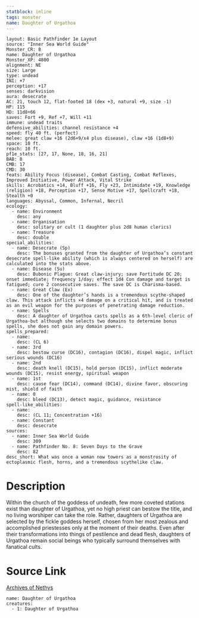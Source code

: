 ```yaml
---
statblock: inline
tags: monster
name: Daughter of Urgathoa
---
```

```statblock
layout: Basic Pathfinder 1e Layout
source: "Inner Sea World Guide"
Monster_CR: 8
name: Daughter of Urgathoa
Monster_XP: 4800
alignment: NE
size: Large
type: undead
INI: +7
perception: +17
senses: darkvision
aura: desecrate
AC: 21, touch 12, flat-footed 18 (dex +3, natural +9, size -1)
HP: 115
HD: 11d8+66
saves: Fort +9, Ref +7, Will +11
immune: undead traits
defensive_abilities: channel resistance +4
speed: fly 40 ft. (perfect)
melee: great claw +16 (2d6+9/x4 plus disease), claw +16 (1d8+9)
space: 10 ft.
reach: 10 ft.
pf1e_stats: [27, 17, None, 18, 16, 21]
BAB: 8
CMB: 17
CMD: 30
feats: Ability Focus (disease), Combat Casting, Combat Reflexes, Improved Initiative, Power Attack, Vital Strike
skills: Acrobatics +14, Bluff +16, Fly +23, Intimidate +19, Knowledge (religion) +18, Perception +17, Sense Motive +17, Spellcraft +18, Stealth +0
languages: Abyssal, Common, Infernal, Necril
ecology:
  - name: Environment
    desc: any
  - name: Organisation
    desc: solitary or cult (1 daughter plus 2d8 human clerics)
  - name: Treasure
    desc: double
special_abilities:
  - name: Desecrate (Sp)
    desc: The bonuses granted from the daughter of Urgathoa’s constant desecrate spell-like ability (which is always centered on herself) are calculated into the stats above.
  - name: Disease (Su)
    desc: Bubonic Plague: Great claw-injury; save Fortitude DC 20; onset immediate; frequency 1/day; effect 1d4 Con damage and target is fatigued; cure 2 consecutive saves. The save DC is Charisma-based.
  - name: Great Claw (Ex)
    desc: One of the daughter’s hands is a tremendous scythe-shaped claw. This attack inflicts ×4 damage on a critical hit, and is treated as an evil weapon for the purposes of penetrating damage reduction.
  - name: Spells
    desc: A daughter of Urgathoa casts spells as a 6th-level cleric of Urgathoa-but although she selects two domains to determine bonus spells, she does not gain any domain powers.
spells_prepared:
  - name:
    desc: (CL 6)
  - name: 3rd
    desc: bestow curse (DC16), contagion (DC16), dispel magic, inflict serious wounds (DC16)
  - name: 2nd
    desc: death knell (DC15), hold person (DC15), inflict moderate wounds (DC15), resist energy, spiritual weapon
  - name: 1st
    desc: cause fear (DC14), command (DC14), divine favor, obscuring mist, shield of faith
  - name: 0
    desc: bleed (DC13), detect magic, guidance, resistance
spell-like_abilities:
  - name:
    desc: (CL 11; Concentration +16)
  - name: Constant
    desc: desecrate
sources:
  - name: Inner Sea World Guide
    desc: 309
  - name: Pathfinder No. 8: Seven Days to the Grave
    desc: 82
desc_short: What was once a woman now towers as a monstrosity of ectoplasmic flesh, horns, and a tremendous scythelike claw.
```
# Description
Within the church of the goddess of undeath, few more coveted stations exist than daughter of Urgathoa, yet no high priest can bestow the title, and no living worshiper can take the role. Rather, daughters of Urgathoa are selected by the fickle goddess herself, chosen from her most zealous and accomplished priestesses only at the moment of their deaths. Even after their transformations into things of pestilence and dead flesh, daughters of Urgathoa remain social beings who typically surround themselves with fanatical cults.
# Source Link
[Archives of Nethys](https://aonprd.com/MonsterDisplay.aspx?ItemName=Daughter%20of%20Urgathoa)
```encounter-table
name: Daughter of Urgathoa
creatures:
  - 1: Daughter of Urgathoa
```
